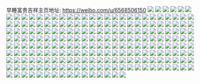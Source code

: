 早睡富贵吉祥主页地址: https://weibo.com/u/6568506150 
![](https://wx4.sinaimg.cn/mw2000/007awMvAly1h8splxszmij31o0280hdt.jpg) 
![](https://wx4.sinaimg.cn/mw2000/007awMvAly1h8mbo3w8p8j31o0280hdt.jpg) 
![](https://wx4.sinaimg.cn/mw2000/007awMvAly1h8mbo4iv50j30lc0zktb7.jpg) 
![](https://wx4.sinaimg.cn/mw2000/007awMvAly1h8ip7zzll8j31o0280hdt.jpg) 
![](https://wx4.sinaimg.cn/mw2000/007awMvAly1h8ip81q3cuj31o0280hdt.jpg) 
![](https://wx4.sinaimg.cn/mw2000/007awMvAly1h8ip7ykgp1j31o0280du3.jpg) 
![](https://wx4.sinaimg.cn/mw2000/007awMvAly1h8ip80o7lej31o0280wql.jpg) 
![](https://wx4.sinaimg.cn/mw2000/007awMvAly1h8gkek4tzmj30u01sy0zk.jpg) 
![](https://wx4.sinaimg.cn/mw2000/007awMvAly1h872d3a67kj31sc2dsqv6.jpg) 
![](https://wx4.sinaimg.cn/mw2000/007awMvAly1h872d0nogtj31sc2dsqv6.jpg) 
![](https://wx4.sinaimg.cn/mw2000/007awMvAly1h872d5cjdpj31sc2dskjm.jpg) 
![](https://wx4.sinaimg.cn/mw2000/007awMvAly1h872db03k4j31sc2dskjm.jpg) 
![](https://wx4.sinaimg.cn/mw2000/007awMvAly1h872e01w8ij32c03404qr.jpg) 
![](https://wx4.sinaimg.cn/mw2000/007awMvAly1h872er40k7j31sc2dskjm.jpg) 
![](https://wx4.sinaimg.cn/mw2000/007awMvAly1h872ebiv5nj32c03401l1.jpg) 
![](https://wx4.sinaimg.cn/mw2000/007awMvAly1h86voiu63yj33402c0kjm.jpg) 
![](https://wx4.sinaimg.cn/mw2000/007awMvAly1h86vohdp1xj33402c0u0y.jpg) 
![](https://wx4.sinaimg.cn/mw2000/007awMvAly1h866u2xkt4j30u0140gsz.jpg) 
![](https://wx4.sinaimg.cn/mw2000/007awMvAly1h866u2b2ugj31400u0ahb.jpg) 
![](https://wx4.sinaimg.cn/mw2000/007awMvAly1h866uezbexj30u0140wly.jpg) 
![](https://wx4.sinaimg.cn/mw2000/007awMvAly1h84pfrgn97j30tw13wn9h.jpg) 
![](https://wx4.sinaimg.cn/mw2000/007awMvAly1h84pe10lcdj31o02804qp.jpg) 
![](https://wx4.sinaimg.cn/mw2000/007awMvAly1h84pe022bpj31o02801kx.jpg) 
![](https://wx4.sinaimg.cn/mw2000/007awMvAly1h83rbz9rffj31400u0q98.jpg) 
![](https://wx4.sinaimg.cn/mw2000/007awMvAly1h83rc04xphj30u01407ag.jpg) 
![](https://wx4.sinaimg.cn/mw2000/007awMvAly1h83rbxdcdyj30u014044v.jpg) 
![](https://wx4.sinaimg.cn/mw2000/007awMvAly1h81if6yxmaj32c0340npd.jpg) 
![](https://wx4.sinaimg.cn/mw2000/007awMvAly1h7yxckr7bcj30u0140n33.jpg) 
![](https://wx4.sinaimg.cn/mw2000/007awMvAly1h7yxcl0mfxj30u0140jxo.jpg) 
![](https://wx4.sinaimg.cn/mw2000/007awMvAly1h7yxckhjo5j30u0140q8u.jpg) 
![](https://wx4.sinaimg.cn/mw2000/007awMvAly1h7wr25zrwaj30u014043u.jpg) 
![](https://wx4.sinaimg.cn/mw2000/007awMvAly1h7wr2688p8j30u0140n55.jpg) 
![](https://wx4.sinaimg.cn/mw2000/007awMvAly1h7wr27d26kj30rm1d379p.jpg) 
![](https://wx4.sinaimg.cn/mw2000/007awMvAly1h7vo645q7vj30k00zkwlr.jpg) 
![](https://wx4.sinaimg.cn/mw2000/007awMvAly1h7ufco9r5wj31sb2dr1ky.jpg) 
![](https://wx4.sinaimg.cn/mw2000/007awMvAly1h7ufcuyl77j31sb2dr4qq.jpg) 
![](https://wx4.sinaimg.cn/mw2000/007awMvAly1h7ufcwtqmgj31sc2dsu0x.jpg) 
![](https://wx4.sinaimg.cn/mw2000/007awMvAly1h7tcqjq4zfj30zk1be0wm.jpg) 
![](https://wx4.sinaimg.cn/mw2000/007awMvAly1h7tcqkpbvkj30wi1ycap3.jpg) 
![](https://wx4.sinaimg.cn/mw2000/007awMvAly1h7tcreejg9j30wi1ycwrx.jpg) 
![](https://wx4.sinaimg.cn/mw2000/007awMvAly1h7r4uk9k4gj30u01sydkp.jpg) 
![](https://wx4.sinaimg.cn/mw2000/007awMvAly1h7m2f9qddsj30tz13zawf.jpg) 
![](https://wx4.sinaimg.cn/mw2000/007awMvAly1h7kpigzm3bj30u01sydm5.jpg) 
![](https://wx4.sinaimg.cn/mw2000/007awMvAly1h7j0bd1134j31pt2af4qq.jpg) 
![](https://wx4.sinaimg.cn/mw2000/007awMvAly1h7j0bfqwq5j31sc2ds4qq.jpg) 
![](https://wx4.sinaimg.cn/mw2000/007awMvAly1h7dbijjcpbj32c034h7sg.jpg) 
![](https://wx4.sinaimg.cn/mw2000/007awMvAly1h7dbi9kga9j31r0340tqa.jpg) 
![](https://wx4.sinaimg.cn/mw2000/007awMvAly1h7bivici9zj32dc35ski0.jpg) 
![](https://wx4.sinaimg.cn/mw2000/007awMvAly1h79ka3pu4vj31gz1ynneh.jpg) 
![](https://wx4.sinaimg.cn/mw2000/007awMvAly1h77ignc24rj32c02c07ej.jpg) 
![](https://wx4.sinaimg.cn/mw2000/007awMvAly1h77ifzluv6j30wi1yck3v.jpg) 
![](https://wx4.sinaimg.cn/mw2000/007awMvAly1h76yju0jk4j33402cm7wk.jpg) 
![](https://wx4.sinaimg.cn/mw2000/007awMvAly1h741ak9mzsj31sc2dskjl.jpg) 
![](https://wx4.sinaimg.cn/mw2000/007awMvAly1h741anboqyj31sc2dshdt.jpg) 
![](https://wx4.sinaimg.cn/mw2000/007awMvAly1h741aq1y2hj31sc2dshdt.jpg) 
![](https://wx4.sinaimg.cn/mw2000/007awMvAly1h72w9x30kej30si1pp0yi.jpg) 
![](https://wx4.sinaimg.cn/mw2000/007awMvAly1h6ze0iouf8j31sc2dsnpd.jpg) 
![](https://wx4.sinaimg.cn/mw2000/007awMvAly1h6wy88b99sj31b91vu7tr.jpg) 
![](https://wx4.sinaimg.cn/mw2000/007awMvAly1h6wy8hwr51j31o02804qq.jpg) 
![](https://wx4.sinaimg.cn/mw2000/007awMvAly1h6wy8sanzmj31sc2dsws0.jpg) 
![](https://wx4.sinaimg.cn/mw2000/007awMvAly1h6wy8bf269j32c03407wi.jpg) 
![](https://wx4.sinaimg.cn/mw2000/007awMvAly1h6wy8dxbopj32c02c04qq.jpg) 
![](https://wx4.sinaimg.cn/mw2000/007awMvAly1h6wy87357jj32c02c01kx.jpg) 
![](https://wx4.sinaimg.cn/mw2000/007awMvAly1h6r6fcd38mj30u014010w.jpg) 
![](https://wx4.sinaimg.cn/mw2000/007awMvAly1h6r6fbcq88j30u01au76g.jpg) 
![](https://wx4.sinaimg.cn/mw2000/007awMvAly1h6r6ffmcm0j30u01swgna.jpg) 
![](https://wx4.sinaimg.cn/mw2000/007awMvAly1h6q4p2c7tjj31xh1ofnln.jpg) 
![](https://wx4.sinaimg.cn/mw2000/007awMvAly1h6q4p570zzj32ds1sce81.jpg) 
![](https://wx4.sinaimg.cn/mw2000/007awMvAly1h6pm15paa2j30wi1ychdt.jpg) 
![](https://wx4.sinaimg.cn/mw2000/007awMvAly1h6oylyrmolj30u0140gsp.jpg) 
![](https://wx4.sinaimg.cn/mw2000/007awMvAly1h6npb180wej30u0140gpd.jpg) 
![](https://wx4.sinaimg.cn/mw2000/007awMvAly1h6m8k16hccj30tz0bv0us.jpg) 
![](https://wx4.sinaimg.cn/mw2000/007awMvAly1h6j9wtgt2oj31sc2ds7wi.jpg) 
![](https://wx4.sinaimg.cn/mw2000/007awMvAly1h6eb9vlptcj30u01hc0uq.jpg) 
![](https://wx4.sinaimg.cn/mw2000/007awMvAly1h6eb9vzzx8j30xc0pxgp7.jpg) 
![](https://wx4.sinaimg.cn/mw2000/007awMvAly1h6eb9zgum2j30u00t6who.jpg) 
![](https://wx4.sinaimg.cn/mw2000/007awMvAly1h6cw56bnu9j30u01hcgmp.jpg) 
![](https://wx4.sinaimg.cn/mw2000/007awMvAly1h6cw55n40jj30u01407ft.jpg) 
![](https://wx4.sinaimg.cn/mw2000/007awMvAly1h6cw584k94j30u0140jxt.jpg) 
![](https://wx4.sinaimg.cn/mw2000/007awMvAly1h6cw5sib01j30u01hc769.jpg) 
![](https://wx4.sinaimg.cn/mw2000/007awMvAly1h698mjahutj30r61catj7.jpg) 
![](https://wx4.sinaimg.cn/mw2000/007awMvAly1h698mknlyrj30u01hcdsb.jpg) 
![](https://wx4.sinaimg.cn/mw2000/007awMvAly1h698mp8lj1j30u01hc13q.jpg) 
![](https://wx4.sinaimg.cn/mw2000/007awMvAly1h698mpw1v1j30u01hcwmu.jpg) 
![](https://wx4.sinaimg.cn/mw2000/007awMvAly1h677iz8v0oj30k00tkaer.jpg) 
![](https://wx4.sinaimg.cn/mw2000/007awMvAly1h677izywo2j30u01hcq5j.jpg) 
![](https://wx4.sinaimg.cn/mw2000/007awMvAly1h677iywn8hj31o0280qv5.jpg) 
![](https://wx4.sinaimg.cn/mw2000/007awMvAly1h677j0vr4xj31o0280qkz.jpg) 
![](https://wx4.sinaimg.cn/mw2000/007awMvAly1h677j26ft8j31o0280npd.jpg) 
![](https://wx4.sinaimg.cn/mw2000/007awMvAly1h64zua19b2j31o0280e81.jpg) 
![](https://wx4.sinaimg.cn/mw2000/007awMvAly1h60q78ysqyj30u0140th9.jpg) 
![](https://wx4.sinaimg.cn/mw2000/007awMvAly1h5ya557tttj30u0140wnd.jpg) 
![](https://wx4.sinaimg.cn/mw2000/007awMvAly1h5ya54yo0xj30u0140k4q.jpg) 
![](https://wx4.sinaimg.cn/mw2000/007awMvAly1h5ya55jjwkj30u00u0gwc.jpg) 
![](https://wx4.sinaimg.cn/mw2000/007awMvAly1h5ya55t1pfj30u01407hx.jpg) 
![](https://wx4.sinaimg.cn/mw2000/007awMvAly1h5uti8x5ckj30wi1yc4j1.jpg) 
![](https://wx4.sinaimg.cn/mw2000/007awMvAly1h5uf6wrigmj31sc2ds7wi.jpg) 
![](https://wx4.sinaimg.cn/mw2000/007awMvAly1h5uf6xph4cj31sc2dsnpd.jpg) 
![](https://wx4.sinaimg.cn/mw2000/007awMvAly1h5pvnpvjbsj31o02804qp.jpg) 
![](https://wx4.sinaimg.cn/mw2000/007awMvAly1h5pvouszo8j31o02804qp.jpg) 
![](https://wx4.sinaimg.cn/mw2000/007awMvAly1h5l41e1gy1j30u0140qdr.jpg) 
![](https://wx4.sinaimg.cn/mw2000/007awMvAly1h5l41e9k6vj30u014012i.jpg) 
![](https://wx4.sinaimg.cn/mw2000/007awMvAly1h5l41erpzrj30u0140123.jpg) 
![](https://wx4.sinaimg.cn/mw2000/007awMvAly1h5l41f0fvtj30u0140aj9.jpg) 
![](https://wx4.sinaimg.cn/mw2000/007awMvAly1h5hpzttakaj31sc2ds1ky.jpg) 
![](https://wx4.sinaimg.cn/mw2000/007awMvAly1h5hq00p4jmj31sc2dsnpd.jpg) 
![](https://wx4.sinaimg.cn/mw2000/007awMvAly1h5gxl81n1hj30u0106grp.jpg) 
![](https://wx4.sinaimg.cn/mw2000/007awMvAly1h5gxl8fx4zj30u0141n5f.jpg) 
![](https://wx4.sinaimg.cn/mw2000/007awMvAly1h5gxl8pcv9j30u0141wky.jpg) 
![](https://wx4.sinaimg.cn/mw2000/007awMvAly1h5e8kgbjh0j30zj1beaor.jpg) 
![](https://wx4.sinaimg.cn/mw2000/007awMvAly1h58l3ncfoxj31sc2dse82.jpg) 
![](https://wx4.sinaimg.cn/mw2000/007awMvAly1h58l3ouy6aj31sc2dsb2a.jpg) 
![](https://wx4.sinaimg.cn/mw2000/007awMvAly1h552emq2c6j31sc2dskjm.jpg) 
![](https://wx4.sinaimg.cn/mw2000/007awMvAly1h552es4x4kj31sc2dsu0x.jpg) 
![](https://wx4.sinaimg.cn/mw2000/007awMvAly1h552evrl4wj323226enpd.jpg) 
![](https://wx4.sinaimg.cn/mw2000/007awMvAly1h552eh38cfj32au340hdu.jpg) 
![](https://wx4.sinaimg.cn/mw2000/007awMvAly1h552f1kik9j32c03404qq.jpg) 
![](https://wx4.sinaimg.cn/mw2000/007awMvAly1h552f5k2pjj32c0340b2a.jpg) 
![](https://wx4.sinaimg.cn/mw2000/007awMvAly1h552fa8r8wj32c0340npe.jpg) 
![](https://wx4.sinaimg.cn/mw2000/007awMvAly1h4w8hbhs11j31400u0afg.jpg) 
![](https://wx4.sinaimg.cn/mw2000/007awMvAly1h4upmdzohmj30u0140qcp.jpg) 
![](https://wx4.sinaimg.cn/mw2000/007awMvAly1h4upmdjol0j30u01407e9.jpg) 
![](https://wx4.sinaimg.cn/mw2000/007awMvAly1h4sebqlpwbj31sc2dskjl.jpg) 
![](https://wx4.sinaimg.cn/mw2000/007awMvAly1h4sebrxpcwj31sc2dshdt.jpg) 
![](https://wx4.sinaimg.cn/mw2000/007awMvAly1h4qb6rac85j30u0140tfq.jpg) 
![](https://wx4.sinaimg.cn/mw2000/007awMvAly1h4nrmj4dtyj31o0280e81.jpg) 
![](https://wx4.sinaimg.cn/mw2000/007awMvAly1h4nrmk59csj31o02804qp.jpg) 
![](https://wx4.sinaimg.cn/mw2000/007awMvAly1h4nrmlglj9j31o0280e81.jpg) 
![](https://wx4.sinaimg.cn/mw2000/007awMvAly1h4nrmm12fbj30ku0rsn52.jpg) 
![](https://wx4.sinaimg.cn/mw2000/007awMvAly1h4nrmmsop8j30ku0rsgtq.jpg) 
![](https://wx4.sinaimg.cn/mw2000/007awMvAly1h4nrmncsn7j30ku0rsn4p.jpg) 
![](https://wx4.sinaimg.cn/mw2000/007awMvAly1h4nrmnyhiaj30ku0rstfu.jpg) 
![](https://wx4.sinaimg.cn/mw2000/007awMvAly1h4lfe3ssd2j315p3h0u0y.jpg) 
![](https://wx4.sinaimg.cn/mw2000/007awMvAly1h4lf90dmlbj30u01hcdvo.jpg) 
![](https://wx4.sinaimg.cn/mw2000/007awMvAly1h4gpnre55oj30u011kwia.jpg) 
![](https://wx4.sinaimg.cn/mw2000/007awMvAly1h4gpnsi7kvj31cu0rh430.jpg) 
![](https://wx4.sinaimg.cn/mw2000/007awMvAly1h46cyrbi5uj30u014016b.jpg) 
![](https://wx4.sinaimg.cn/mw2000/007awMvAly1h46cyse78dj30u014047y.jpg) 
![](https://wx4.sinaimg.cn/mw2000/007awMvAly1h46cyu35nnj30u014i0z8.jpg) 
![](https://wx4.sinaimg.cn/mw2000/007awMvAly1h46cytq8juj30u00u0n7f.jpg) 
![](https://wx4.sinaimg.cn/mw2000/007awMvAly1h46cypj7ogj30v50u0dpj.jpg) 
![](https://wx4.sinaimg.cn/mw2000/007awMvAly1h455fp8hqlj31sc2dsb2b.jpg) 
![](https://wx4.sinaimg.cn/mw2000/007awMvAly1h455frgi27j31sc2dse82.jpg) 
![](https://wx4.sinaimg.cn/mw2000/007awMvAly1h455ftuypdj31sc2dshdu.jpg) 
![](https://wx4.sinaimg.cn/mw2000/007awMvAly1h455fvsuzgj31sc2dse82.jpg) 
![](https://wx4.sinaimg.cn/mw2000/007awMvAly1h455fxkantj31sc2ds4qq.jpg) 
![](https://wx4.sinaimg.cn/mw2000/007awMvAly1h455fmjwimj31sc2dsb2a.jpg) 
![](https://wx4.sinaimg.cn/mw2000/007awMvAly1h42tferuzxj31o0280x6r.jpg) 
![](https://wx4.sinaimg.cn/mw2000/007awMvAly1h42tg0f3xrj31o0280b2c.jpg) 
![](https://wx4.sinaimg.cn/mw2000/007awMvAly1h42tgsgpezj31o0280qv7.jpg) 
![](https://wx4.sinaimg.cn/mw2000/007awMvAly1h41o1j9yrkj30u01hc7dl.jpg) 
![](https://wx4.sinaimg.cn/mw2000/007awMvAly1h41o1h73fdj30u01hcn40.jpg) 
![](https://wx4.sinaimg.cn/mw2000/007awMvAly1h41o232mz5j30ng15qgsa.jpg) 
![](https://wx4.sinaimg.cn/mw2000/007awMvAly1h41o28dj1fj30se1eg7cg.jpg) 
![](https://wx4.sinaimg.cn/mw2000/007awMvAly1h41o2k67s9j31sc2dsnpd.jpg) 
![](https://wx4.sinaimg.cn/mw2000/007awMvAly1h41o2uhvnmj31sc2dsqv5.jpg) 
![](https://wx4.sinaimg.cn/mw2000/007awMvAly1h3y2q9oeu0j31o0280npd.jpg) 
![](https://wx4.sinaimg.cn/mw2000/007awMvAly1h3y2qaor9bj31sc2ds1ky.jpg) 
![](https://wx4.sinaimg.cn/mw2000/007awMvAly1h3y2qd8ymdj31o0280qv6.jpg) 
![](https://wx4.sinaimg.cn/mw2000/007awMvAly1h3y2qfvgy7j31je25gx6q.jpg) 
![](https://wx4.sinaimg.cn/mw2000/007awMvAly1h3y2qiggavj31o0280hdu.jpg) 
![](https://wx4.sinaimg.cn/mw2000/007awMvAly1h3y2qkygsgj31o0280qv6.jpg) 
![](https://wx4.sinaimg.cn/mw2000/007awMvAly1h3y2qq1qutj31o0280kjm.jpg) 
![](https://wx4.sinaimg.cn/mw2000/007awMvAly1h3y2qqxoj9j31sc2ds7wh.jpg) 
![](https://wx4.sinaimg.cn/mw2000/007awMvAly1h3y2qtrfc9j30sg3y8npe.jpg) 
![](https://wx4.sinaimg.cn/mw2000/007awMvAly1h3y2qwffcbj30vc15swor.jpg) 
![](https://wx4.sinaimg.cn/mw2000/007awMvAly1h3y2qx4ae2j30vc15s7ho.jpg) 
![](https://wx4.sinaimg.cn/mw2000/007awMvAly1h3y2qxsd68j315s0vcqmm.jpg) 
![](https://wx4.sinaimg.cn/mw2000/007awMvAly1h3y2qyj9n8j315s0vc1d8.jpg) 
![](https://wx4.sinaimg.cn/mw2000/007awMvAly1h3p43hcx23j31sc2ds1ky.jpg) 
![](https://wx4.sinaimg.cn/mw2000/007awMvAly1h3p3zseokuj31sc2dsqv6.jpg) 
![](https://wx4.sinaimg.cn/mw2000/007awMvAly1h3p40sjweij31sc2dskjm.jpg) 
![](https://wx4.sinaimg.cn/mw2000/007awMvAly1h3oc6oynewj31o02807wh.jpg) 
![](https://wx4.sinaimg.cn/mw2000/007awMvAly1h3oc6q4khwj31o02807wh.jpg) 
![](https://wx4.sinaimg.cn/mw2000/007awMvAly1h3oc6rizkuj31o02807wh.jpg) 
![](https://wx4.sinaimg.cn/mw2000/007awMvAly1h3oc6u9rmlj31o0280e81.jpg) 
![](https://wx4.sinaimg.cn/mw2000/007awMvAly1h3oc6w77i4j31o0280b29.jpg) 
![](https://wx4.sinaimg.cn/mw2000/007awMvAly1h3oc6etq6aj30wi1ycter.jpg) 
![](https://wx4.sinaimg.cn/mw2000/007awMvAly1h3iiqvbgxjj30u01hcamu.jpg) 
![](https://wx4.sinaimg.cn/mw2000/007awMvAly1h3h27vfzj8j32c0340hdt.jpg) 
![](https://wx4.sinaimg.cn/mw2000/007awMvAly1h3h27wvce7j32c03401ky.jpg) 
![](https://wx4.sinaimg.cn/mw2000/007awMvAly1h3h281c3rnj31o0280x6p.jpg) 
![](https://wx4.sinaimg.cn/mw2000/007awMvAly1h3h282fvp4j31o0280u0x.jpg) 
![](https://wx4.sinaimg.cn/mw2000/007awMvAly1h3h283xd9zj31o02801ky.jpg) 
![](https://wx4.sinaimg.cn/mw2000/007awMvAly1h3f1m5zaxlj31o02801kx.jpg) 
![](https://wx4.sinaimg.cn/mw2000/007awMvAly1h3f1m7n50oj31o0280e81.jpg) 
![](https://wx4.sinaimg.cn/mw2000/007awMvAly1h3f1m6ukvsj31o0280e81.jpg) 
![](https://wx4.sinaimg.cn/mw2000/007awMvAly1h3f1nclxryj32c0340npe.jpg) 
![](https://wx4.sinaimg.cn/mw2000/007awMvAly1h3colv244ej31o0280npd.jpg) 
![](https://wx4.sinaimg.cn/mw2000/007awMvAly1h3colx4uvbj31o02807wh.jpg) 
![](https://wx4.sinaimg.cn/mw2000/007awMvAly1h3colzcokkj31o0280b29.jpg) 
![](https://wx4.sinaimg.cn/mw2000/007awMvAly1h3com1pgkfj31o02807wh.jpg) 
![](https://wx4.sinaimg.cn/mw2000/007awMvAly1h3com2onooj31o0280b29.jpg) 
![](https://wx4.sinaimg.cn/mw2000/007awMvAly1h3com3t6nmj31o0280b29.jpg) 
![](https://wx4.sinaimg.cn/mw2000/007awMvAly1h3com540lfj32c02c07wi.jpg) 
![](https://wx4.sinaimg.cn/mw2000/007awMvAly1h3acamzsk9j31o0280b2a.jpg) 
![](https://wx4.sinaimg.cn/mw2000/007awMvAly1h3acapcrvwj31o0280e82.jpg) 
![](https://wx4.sinaimg.cn/mw2000/007awMvAly1h3acarou1ij31o0280b2a.jpg) 
![](https://wx4.sinaimg.cn/mw2000/007awMvAly1h3acauiwqbj31o0280b2a.jpg) 
![](https://wx4.sinaimg.cn/mw2000/007awMvAly1h3acawo70ej31o0280b2a.jpg) 
![](https://wx4.sinaimg.cn/mw2000/007awMvAly1h3acaxgb2jj31o0280kcx.jpg) 
![](https://wx4.sinaimg.cn/mw2000/007awMvAly1h3acay2n8nj31o0280kdf.jpg) 
![](https://wx4.sinaimg.cn/mw2000/007awMvAly1h3acakn23bj31o0280e06.jpg) 
![](https://wx4.sinaimg.cn/mw2000/007awMvAly1h3acayu2yxj31o0280x0a.jpg) 
![](https://wx4.sinaimg.cn/mw2000/007awMvAly1h37zjzutp9j32b435s1ky.jpg) 
![](https://wx4.sinaimg.cn/mw2000/007awMvAly1h37zk7o292j32c0340u0z.jpg) 
![](https://wx4.sinaimg.cn/mw2000/007awMvAly1h2yrqanv34j31o01o0k5g.jpg) 
![](https://wx4.sinaimg.cn/mw2000/007awMvAly1h2yrq9rxr2j32c02c0e82.jpg) 
![](https://wx4.sinaimg.cn/mw2000/007awMvAly1h2yrq5fm2pj30wi1b279t.jpg) 
![](https://wx4.sinaimg.cn/mw2000/007awMvAly1h2yrq4nstfj30wi1afgqf.jpg) 
![](https://wx4.sinaimg.cn/mw2000/007awMvAly1h2hhk645qoj31o0280e81.jpg) 
![](https://wx4.sinaimg.cn/mw2000/007awMvAly1h2hhk40cwuj31o0280e81.jpg) 
![](https://wx4.sinaimg.cn/mw2000/007awMvAly1h2hhk2f5wrj31o0280b29.jpg) 
![](https://wx4.sinaimg.cn/mw2000/007awMvAly1h2hhk595raj31o02807wh.jpg) 
![](https://wx4.sinaimg.cn/mw2000/007awMvAly1h2fvtc0umfj31o0280hdt.jpg) 
![](https://wx4.sinaimg.cn/mw2000/007awMvAly1h2fvtdkk9aj31o0280e81.jpg) 
![](https://wx4.sinaimg.cn/mw2000/007awMvAly1h274maw2okj31o0280hdt.jpg) 
![](https://wx4.sinaimg.cn/mw2000/007awMvAly1h274mcdo3cj31o0280b29.jpg) 
![](https://wx4.sinaimg.cn/mw2000/007awMvAly1h1xolkrjitj32c0340b2a.jpg) 
![](https://wx4.sinaimg.cn/mw2000/007awMvAly1h1qx6ylmjrj31sc2dsu0x.jpg) 
![](https://wx4.sinaimg.cn/mw2000/007awMvAly1h1qx6ww9kvj31sc2dshdt.jpg) 
![](https://wx4.sinaimg.cn/mw2000/007awMvAly1h1qx701gakj31sc2dsqv5.jpg) 
